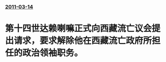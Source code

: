### [2011-03-14](/news/2011/03/14/index.md)

##### 
# 第十四世达赖喇嘛正式向西藏流亡议会提出请求，要求解除他在西藏流亡政府所担任的政治领袖职务。



